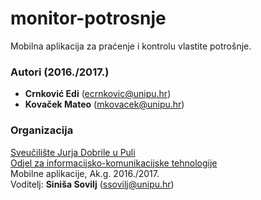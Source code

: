 # monitor-potrosnje
Mobilna aplikacija za praćenje i kontrolu vlastite potrošnje.

### Autori (2016./2017.)
- **Crnković	Edi** (ecrnkovic@unipu.hr)
- **Kovaček	Mateo**	(mkovacek@unipu.hr)

### Organizacija
[Sveučilište Jurja Dobrile u Puli](http://www.unipu.hr/)   
[Odjel za informacijsko-komunikacijske tehnologije](http://www.unipu.hr/index.php?id=1933)  
Mobilne aplikacije, Ak.g. 2016./2017.  
Voditelj: **Siniša Sovilj** (ssovilj@unipu.hr)
